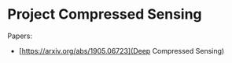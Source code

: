 # Project Compressed Sensing

Papers:
- [https://arxiv.org/abs/1905.06723](Deep Compressed Sensing)
